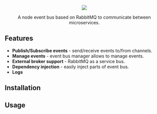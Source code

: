 <p align="center">
 <img src="https://img.shields.io/badge/License-MIT-blue.svg">
</p>

<p align="center">A node event bus based on RabbitMQ to communicate between microservices.</p>

## Features

- **Publish/Subscribe events**  - send/receive events to/from channels.
- **Manage events** - event bus manager allows to manage events.
- **External broker support** - RabbitMQ as a service bus.
- **Dependency injection** - easily inject parts of event bus.
- **Logs**

## Installation

## Usage
